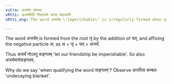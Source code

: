 ```yaml
---
sutra: अजर्यम् संगतम्
vRtti: अजर्यमिति निपात्यते संगतं चेद्भवति
vRtti_eng: The word अजर्यम् \"imperishable\" is irregularly formed when qualifying the word संगतम् \"friendship\" expressed or understood.

---
```

The word अजर्यम् is formed from the root जृ by the addition of यत्, and affixing the negative particle अ; as अ + जृ + यत् = अजर्यं.

Thus अजर्यं नोऽस्तु सङ्गतम् 'let our friendship be imperishable'. So also अजर्यमार्यसङ्गतम्.

Why do we say 'when qualifying the word सङ्गतम्'? Observe अजरिता कम्बलः 'undecaying blanket'.